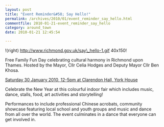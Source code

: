 ```yaml
---
layout: post
title: "Event Reminder&#58; Say Hello!"
permalink: /archives/2010/01/event_reminder_say_hello.html
commentfile: 2010-01-21-event_reminder_say_hello
category: around_town
date: 2010-01-21 12:45:54

---
```


!(right) http://www.richmond.gov.uk/say\_hello-1.gif 40x150!

Free Family Fun Day celebrating cultural harmony in Richmond upon Thames. Hosted by the Mayor, Cllr Celia Hodges and Deputy Mayor Cllr Ben Khosa.

[Saturday 30 January 2010, 12-5pm at Clarendon Hall, York House](http://www.richmond.gov.uk/say_hello)

Celebrate the New Year at this colourful indoor fair which includes music, dance, stalls, food, art activities and storytelling!

Performances to include professional Chinese acrobats, community showcase featuring local school and youth groups and music and dance from all over the world. The event culminates in a dance that everyone can get involved in.
